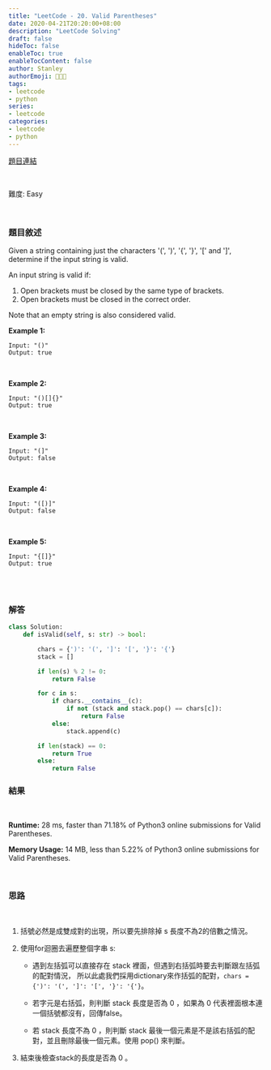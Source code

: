 ```yaml
---
title: "LeetCode - 20. Valid Parentheses"
date: 2020-04-21T20:20:00+08:00
description: "LeetCode Solving"
draft: false
hideToc: false
enableToc: true
enableTocContent: false
author: Stanley
authorEmoji: 👨🏻‍💻
tags:
- leetcode
- python
series:
- leetcode
categories:
- leetcode
- python
---
```


[題目連結](https://leetcode.com/problems/valid-parentheses/)

<br/>

難度: Easy

<br/>

### 題目敘述
Given a string containing just the characters '(', ')', '{', '}', '[' and ']',
determine if the input string is valid.

An input string is valid if:

1. Open brackets must be closed by the same type of brackets.
2. Open brackets must be closed in the correct order.

Note that an empty string is also considered valid.

**Example 1:**
```
Input: "()"
Output: true
```

<br/>

**Example 2:**
```
Input: "()[]{}"
Output: true
```

<br/>

**Example 3:**
```
Input: "(]"
Output: false
```

<br/>

**Example 4:**
```
Input: "([)]"
Output: false
```

<br/>

**Example 5:**
```
Input: "{[]}"
Output: true
```

<br/><br/>

### 解答

```Python
class Solution:
    def isValid(self, s: str) -> bool:

        chars = {')': '(', ']': '[', '}': '{'}
        stack = []

        if len(s) % 2 != 0:
            return False

        for c in s:
            if chars.__contains__(c):
                if not (stack and stack.pop() == chars[c]):
                    return False
            else:
                stack.append(c)

        if len(stack) == 0:
            return True
        else:
            return False
```

### 結果
<br/>

**Runtime:** 28 ms, faster than 71.18% of Python3 online submissions for Valid Parentheses.

**Memory Usage:** 14 MB, less than 5.22% of Python3 online submissions for Valid Parentheses.

<br/>

### 思路
<br/>

1. 括號必然是成雙成對的出現，所以要先排除掉 s 長度不為2的倍數之情況。

2. 使用for迴圈去遍歷整個字串 s:
   * 遇到左括弧可以直接存在 stack 裡面，但遇到右括弧時要去判斷跟左括弧的配對情況，
   所以此處我們採用dictionary來作括弧的配對，```chars = {')': '(', ']': '[', '}': '{'}```。

   * 若字元是右括弧，則判斷 stack 長度是否為 0 ，如果為 0 代表裡面根本連一個括號都沒有，回傳false。

   * 若 stack 長度不為 0 ，則判斷 stack 最後一個元素是不是該右括弧的配對，並且刪除最後一個元素。使用 pop() 來判斷。

3. 結束後檢查stack的長度是否為 0 。

